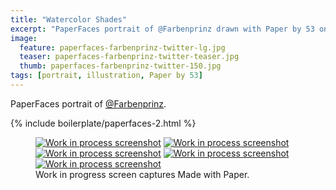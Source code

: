 ```yaml
---
title: "Watercolor Shades"
excerpt: "PaperFaces portrait of @Farbenprinz drawn with Paper by 53 on an iPad."
image: 
  feature: paperfaces-farbenprinz-twitter-lg.jpg
  teaser: paperfaces-farbenprinz-twitter-teaser.jpg
  thumb: paperfaces-farbenprinz-twitter-150.jpg
tags: [portrait, illustration, Paper by 53]
---
```


PaperFaces portrait of [@Farbenprinz](http://twitter.com/farbenprinz).

{% include boilerplate/paperfaces-2.html %}

<figure class="third">
  <a href="{{ site.url }}/assets/images/paperfaces-farbenprinz-process-1-lg.jpg"><img src="{{ site.url }}/assets/images/paperfaces-farbenprinz-process-1-600.jpg" alt="Work in process screenshot"></a>
  <a href="{{ site.url }}/assets/images/paperfaces-farbenprinz-process-2-lg.jpg"><img src="{{ site.url }}/assets/images/paperfaces-farbenprinz-process-2-600.jpg" alt="Work in process screenshot"></a>
  <a href="{{ site.url }}/assets/images/paperfaces-farbenprinz-process-3-lg.jpg"><img src="{{ site.url }}/assets/images/paperfaces-farbenprinz-process-3-600.jpg" alt="Work in process screenshot"></a>
  <a href="{{ site.url }}/assets/images/paperfaces-farbenprinz-process-4-lg.jpg"><img src="{{ site.url }}/assets/images/paperfaces-farbenprinz-process-4-600.jpg" alt="Work in process screenshot"></a>
  <a href="{{ site.url }}/assets/images/paperfaces-farbenprinz-process-5-lg.jpg"><img src="{{ site.url }}/assets/images/paperfaces-farbenprinz-process-5-600.jpg" alt="Work in process screenshot"></a>
  <figcaption>Work in progress screen captures Made with Paper.</figcaption>
</figure>